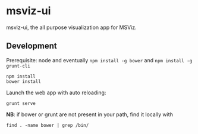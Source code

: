 msviz-ui
========

msviz-ui, the all purpose visualization app for MSViz.

## Development
Prerequisite: node and eventually `npm install -g bower` and `npm install -g grunt-cli`

    npm install
    bower install 
    
Launch the web app with auto reloading:

    grunt serve
    
**NB**: if bower or grunt are not present in your path, find it locally with 

    find . -name bower | grep /bin/
